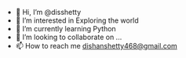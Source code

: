 - 👋 Hi, I’m @disshetty
- 👀 I’m interested in Exploring the world 
- 🌱 I’m currently learning Python
- 💞️ I’m looking to collaborate on ...
- 📫 How to reach me dishanshetty468@gmail.com

